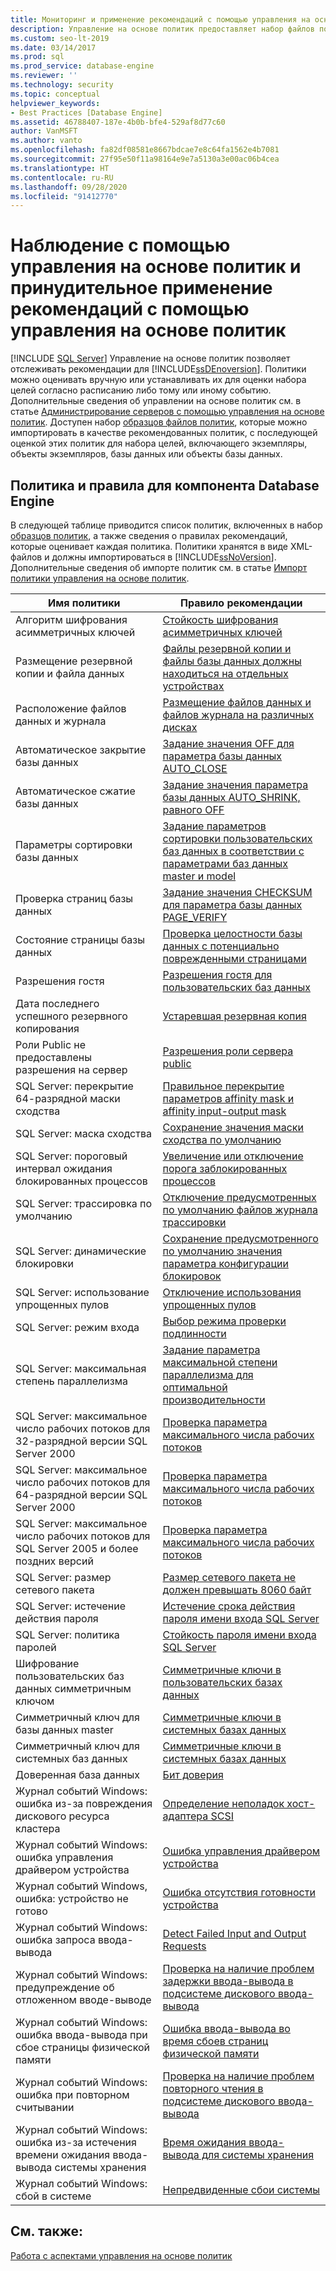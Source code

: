 ```yaml
---
title: Мониторинг и применение рекомендаций с помощью управления на основе политик
description: Управление на основе политик предоставляет набор файлов политик, которые можно импортировать в качестве политик рекомендаций, а затем оценивать эти политики для набора целей, включающего экземпляры, объекты экземпляров, базы данных или объекты базы данных.
ms.custom: seo-lt-2019
ms.date: 03/14/2017
ms.prod: sql
ms.prod_service: database-engine
ms.reviewer: ''
ms.technology: security
ms.topic: conceptual
helpviewer_keywords:
- Best Practices [Database Engine]
ms.assetid: 46788407-187e-4b0b-bfe4-529af8d77c60
author: VanMSFT
ms.author: vanto
ms.openlocfilehash: fa82df08581e8667bdcae7e8c64fa1562e4b7081
ms.sourcegitcommit: 27f95e50f11a98164e9e7a5130a3e00ac06b4cea
ms.translationtype: HT
ms.contentlocale: ru-RU
ms.lasthandoff: 09/28/2020
ms.locfileid: "91412770"
---
```

# <a name="monitor-and-enforce-best-practices-by-using-policy-based-management"></a>Наблюдение с помощью управления на основе политик и принудительное применение рекомендаций с помощью управления на основе политик
 [!INCLUDE [SQL Server](../../includes/applies-to-version/sqlserver.md)]
  Управление на основе политик позволяет отслеживать рекомендации для [!INCLUDE[ssDEnoversion](../../includes/ssdenoversion-md.md)].  Политики можно оценивать вручную или устанавливать их для оценки набора целей согласно расписанию либо тому или иному событию. Дополнительные сведения об управлении на основе политик см. в статье [Администрирование серверов с помощью управления на основе политик](../../relational-databases/policy-based-management/administer-servers-by-using-policy-based-management.md).  Доступен набор [образцов файлов политик](https://github.com/microsoft/sql-server-samples/tree/master/samples/features/epm-framework/sample-policies), которые можно импортировать в качестве рекомендованных политик, с последующей оценкой этих политик для набора целей, включающего экземпляры, объекты экземпляров, базы данных или объекты базы данных.
  
## <a name="policy-and-rules-for-database-engine"></a>Политика и правила для компонента Database Engine  
 В следующей таблице приводится список политик, включенных в набор [образцов политик](https://github.com/microsoft/sql-server-samples/tree/master/samples/features/epm-framework/sample-policies), а также сведения о правилах рекомендаций, которые оценивает каждая политика. Политики хранятся в виде XML-файлов и должны импортироваться в [!INCLUDE[ssNoVersion](../../includes/ssnoversion-md.md)]. Дополнительные сведения об импорте политик см. в статье [Импорт политики управления на основе политик](../../relational-databases/policy-based-management/import-a-policy-based-management-policy.md).  
  
|Имя политики|Правило рекомендации|  
|-----------------|------------------------|  
|Алгоритм шифрования асимметричных ключей|[Стойкость шифрования асимметричных ключей](../../relational-databases/policy-based-management/asymmetric-keys-encryption-strength.md)|  
|Размещение резервной копии и файла данных|[Файлы резервной копии и файлы базы данных должны находиться на отдельных устройствах](https://msdn.microsoft.com/library/7039bebb-1f25-4cf3-81f1-393dfb78da12)|  
|Расположение файлов данных и журнала|[Размещение файлов данных и файлов журнала на различных дисках](../../relational-databases/policy-based-management/place-data-and-log-files-on-separate-drives.md)|  
|Автоматическое закрытие базы данных|[Задание значения OFF для параметра базы данных AUTO_CLOSE](../../relational-databases/policy-based-management/set-the-auto-close-database-option-to-off.md)|  
|Автоматическое сжатие базы данных|[Задание значения параметра базы данных AUTO_SHRINK, равного OFF](../../relational-databases/policy-based-management/set-the-auto-shrink-database-option-to-off.md)|  
|Параметры сортировки базы данных|[Задание параметров сортировки пользовательских баз данных в соответствии с параметрами баз данных master и model](https://msdn.microsoft.com/library/c686446f-dae1-4b05-a3df-837b3422988d)|  
|Проверка страниц базы данных|[Задание значения CHECKSUM для параметра базы данных PAGE_VERIFY](../../relational-databases/policy-based-management/set-the-page-verify-database-option-to-checksum.md)|  
|Состояние страницы базы данных|[Проверка целостности базы данных с потенциально поврежденными страницами](../../relational-databases/policy-based-management/check-integrity-of-database-with-suspect-pages.md)|  
|Разрешения гостя|[Разрешения гостя для пользовательских баз данных](../../relational-databases/policy-based-management/guest-permissions-on-user-databases.md)|  
|Дата последнего успешного резервного копирования|[Устаревшая резервная копия](../../relational-databases/policy-based-management/outdated-backup.md)|  
|Роли Public не предоставлены разрешения на сервер|[Разрешения роли сервера public](../../relational-databases/policy-based-management/server-public-permissions.md)|  
|SQL Server: перекрытие 64-разрядной маски сходства|[Правильное перекрытие параметров affinity mask и affinity input-output mask](../../relational-databases/policy-based-management/correct-affinity-mask-and-affinity-input-and-output-mask-overlap.md)|  
|SQL Server: маска сходства|[Сохранение значения маски сходства по умолчанию](../../relational-databases/policy-based-management/keep-the-affinity-mask-default-value.md)|  
|SQL Server: пороговый интервал ожидания блокированных процессов|[Увеличение или отключение порога заблокированных процессов](../../relational-databases/policy-based-management/increase-or-disable-blocked-process-threshold.md)|  
|SQL Server: трассировка по умолчанию|[Отключение предусмотренных по умолчанию файлов журнала трассировки](../../relational-databases/policy-based-management/default-trace-log-files-disabled.md)|  
|SQL Server: динамические блокировки|[Сохранение предусмотренного по умолчанию значения параметра конфигурации блокировок](../../relational-databases/policy-based-management/keep-the-locks-configuration-option-default-value.md)|  
|SQL Server: использование упрощенных пулов|[Отключение использования упрощенных пулов](../../relational-databases/policy-based-management/disable-lightweight-pooling.md)|  
|SQL Server: режим входа|[Выбор режима проверки подлинности](../../relational-databases/security/choose-an-authentication-mode.md)|  
|SQL Server: максимальная степень параллелизма|[Задание параметра максимальной степени параллелизма для оптимальной производительности](../../relational-databases/policy-based-management/set-the-max-degree-of-parallelism-option-for-optimal-performance.md)|  
|SQL Server: максимальное число рабочих потоков для 32-разрядной версии SQL Server 2000|[Проверка параметра максимального числа рабочих потоков](../../relational-databases/policy-based-management/verify-max-worker-threads-setting.md)|  
|SQL Server: максимальное число рабочих потоков для 64-разрядной версии SQL Server 2000|[Проверка параметра максимального числа рабочих потоков](../../relational-databases/policy-based-management/verify-max-worker-threads-setting.md)|  
|SQL Server: максимальное число рабочих потоков для SQL Server 2005 и более поздних версий|[Проверка параметра максимального числа рабочих потоков](../../relational-databases/policy-based-management/verify-max-worker-threads-setting.md)|  
|SQL Server: размер сетевого пакета|[Размер сетевого пакета не должен превышать 8060 байт](../../relational-databases/policy-based-management/network-packet-size-should-not-exceed-8060-bytes.md)|  
|SQL Server: истечение действия пароля|[Истечение срока действия пароля имени входа SQL Server](../../relational-databases/policy-based-management/sql-server-login-password-expiration.md)|  
|SQL Server: политика паролей|[Стойкость пароля имени входа SQL Server](../../relational-databases/policy-based-management/sql-server-login-password-strength.md)|  
|Шифрование пользовательских баз данных симметричным ключом|[Симметричные ключи в пользовательских базах данных](../../relational-databases/policy-based-management/symmetric-keys-on-user-databases.md)|  
|Симметричный ключ для базы данных master|[Симметричные ключи в системных базах данных](../../relational-databases/policy-based-management/symmetric-keys-on-system-databases.md)|  
|Симметричный ключ для системных баз данных|[Симметричные ключи в системных базах данных](../../relational-databases/policy-based-management/symmetric-keys-on-system-databases.md)|  
|Доверенная база данных|[Бит доверия](../../relational-databases/policy-based-management/trustworthy-bit.md)|  
|Журнал событий Windows: ошибка из-за повреждения дискового ресурса кластера|[Определение неполадок хост-адаптера SCSI](../../relational-databases/policy-based-management/detect-scsi-host-adapter-issues.md)|  
|Журнал событий Windows: ошибка управления драйвером устройства|[Ошибка управления драйвером устройства](../../relational-databases/policy-based-management/device-driver-control-error.md)|  
|Журнал событий Windows, ошибка: устройство не готово|[Ошибка отсутствия готовности устройства](../../relational-databases/policy-based-management/device-not-ready-error.md)|  
|Журнал событий Windows: ошибка запроса ввода-вывода|[Detect Failed Input and Output Requests](../../relational-databases/policy-based-management/detect-failed-input-and-output-requests.md)|  
|Журнал событий Windows: предупреждение об отложенном вводе-выводе|[Проверка на наличие проблем задержки ввода-вывода в подсистеме дискового ввода-вывода](../../relational-databases/policy-based-management/check-disk-input-and-output-subsystem-for-io-delay-problems.md)|  
|Журнал событий Windows: ошибка ввода-вывода при сбое страницы физической памяти|[Ошибка ввода-вывода во время сбоев страниц физической памяти](../../relational-databases/policy-based-management/input-and-output-error-during-hard-page-fault.md)|  
|Журнал событий Windows: ошибка при повторном считывании|[Проверка на наличие проблем повторного чтения в подсистеме дискового ввода-вывода](../../relational-databases/policy-based-management/check-disk-input-output-subsystem-for-read-retry-problems.md)|  
|Журнал событий Windows: ошибка из-за истечения времени ожидания ввода-вывода системы хранения|[Время ожидания ввода-вывода для системы хранения](../../relational-databases/policy-based-management/storage-system-input-output-time-out.md)|  
|Журнал событий Windows: сбой в системе|[Непредвиденные сбои системы](../../relational-databases/policy-based-management/unexpected-system-failures.md)|  
  
## <a name="see-also"></a>См. также:  
 [Работа с аспектами управления на основе политик](../../relational-databases/policy-based-management/working-with-policy-based-management-facets.md)  
  
  
